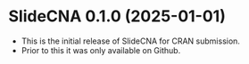 # SlideCNA 0.1.0 (2025-01-01)

* This is the initial release of SlideCNA for CRAN submission.
* Prior to this it was only available on Github.
